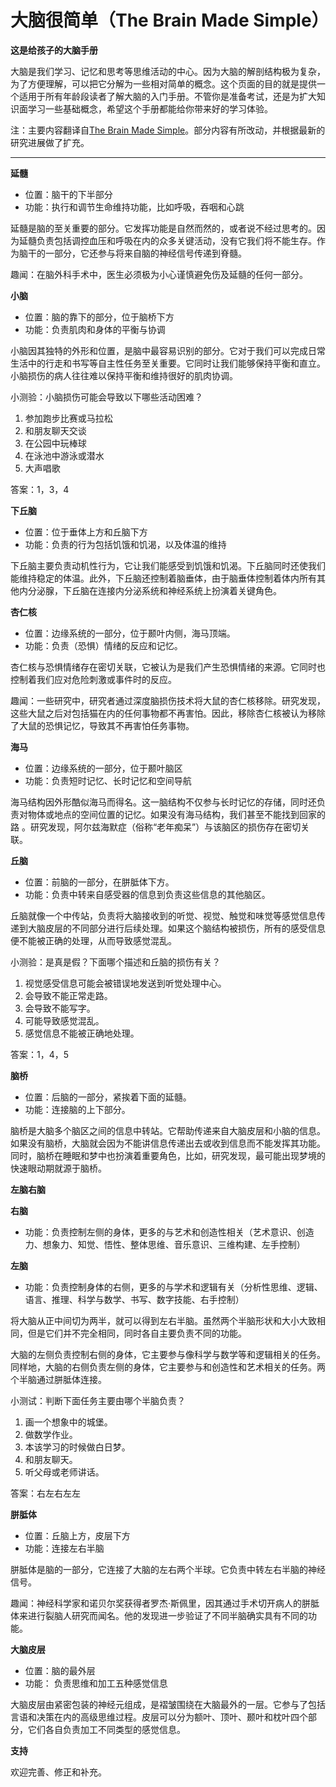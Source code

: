 # 大脑很简单（The Brain Made Simple）

**这是给孩子的大脑手册**

大脑是我们学习、记忆和思考等思维活动的中心。因为大脑的解剖结构极为复杂，为了方便理解，可以把它分解为一些相对简单的概念。这个页面的目的就是提供一个适用于所有年龄段读者了解大脑的入门手册。不管你是准备考试，还是为扩大知识面学习一些基础概念，希望这个手册都能给你带来好的学习体验。

注：主要内容翻译自[The Brain Made Simple](http://brainmadesimple.com/)。部分内容有所改动，并根据最新的研究进展做了扩充。

- - -
**延髓**
- 位置：脑干的下半部分
- 功能：执行和调节生命维持功能，比如呼吸，吞咽和心跳

延髓是脑的至关重要的部分。它发挥功能是自然而然的，或者说不经过思考的。因为延髓负责包括调控血压和呼吸在内的众多关键活动，没有它我们将不能生存。作为脑干的一部分，它还参与将来自脑的神经信号传递到脊髓。

趣闻：在脑外科手术中，医生必须极为小心谨慎避免伤及延髓的任何一部分。

**小脑**
- 位置：脑的靠下的部分，位于脑桥下方
- 功能：负责肌肉和身体的平衡与协调

小脑因其独特的外形和位置，是脑中最容易识别的部分。它对于我们可以完成日常生活中的行走和书写等自主性任务至关重要。它同时让我们能够保持平衡和直立。小脑损伤的病人往往难以保持平衡和维持很好的肌肉协调。

小测验：小脑损伤可能会导致以下哪些活动困难？
1.	参加跑步比赛或马拉松
2.	和朋友聊天交谈
3.	在公园中玩棒球
4.	在泳池中游泳或潜水
5.	大声唱歌

答案：1，3，4

**下丘脑**
- 位置：位于垂体上方和丘脑下方
- 功能：负责的行为包括饥饿和饥渴，以及体温的维持

下丘脑主要负责动机性行为，它让我们能感受到饥饿和饥渴。下丘脑同时还使我们能维持稳定的体温。此外，下丘脑还控制着脑垂体，由于脑垂体控制着体内所有其他内分泌腺，下丘脑在连接内分泌系统和神经系统上扮演着关键角色。

**杏仁核**
- 位置：边缘系统的一部分，位于颞叶内侧，海马顶端。
- 功能：负责（恐惧）情绪的反应和记忆。

杏仁核与恐惧情绪存在密切关联，它被认为是我们产生恐惧情绪的来源。它同时也控制着我们应对危险刺激或事件时的反应。

趣闻：一些研究中，研究者通过深度脑损伤技术将大鼠的杏仁核移除。研究发现，这些大鼠之后对包括猫在内的任何事物都不再害怕。因此，移除杏仁核被认为移除了大鼠的恐惧记忆，导致其不再害怕任务事物。

**海马**
- 位置：边缘系统的一部分，位于颞叶脑区
- 功能：负责短时记忆、长时记忆和空间导航

海马结构因外形酷似海马而得名。这一脑结构不仅参与长时记忆的存储，同时还负责对物体或地点的空间位置的记忆。如果没有海马结构，我们甚至不能找到回家的路 。研究发现，阿尔兹海默症（俗称“老年痴呆”）与该脑区的损伤存在密切关联。
 
**丘脑**
- 位置：前脑的一部分，在胼胝体下方。
- 功能：负责中转来自感受器的信息到负责这些信息的其他脑区。

丘脑就像一个中传站，负责将大脑接收到的听觉、视觉、触觉和味觉等感觉信息传递到大脑皮层的不同部分进行后续处理。如果这个脑结构被损伤，所有的感受信息便不能被正确的处理，从而导致感觉混乱。

小测验：是真是假？下面哪个描述和丘脑的损伤有关？
1.	视觉感受信息可能会被错误地发送到听觉处理中心。
2.	会导致不能正常走路。
3.	会导致不能写字。
4.	可能导致感觉混乱。
5.	感觉信息不能被正确地处理。

答案：1，4，5

**脑桥**
- 位置：后脑的一部分，紧挨着下面的延髓。
- 功能：连接脑的上下部分。

脑桥是大脑多个脑区之间的信息中转站。它帮助传递来自大脑皮层和小脑的信息。如果没有脑桥，大脑就会因为不能讲信息传递出去或收到信息而不能发挥其功能。同时，脑桥在睡眠和梦中也扮演着重要角色，比如，研究发现，最可能出现梦境的快速眼动期就源于脑桥。

**左脑右脑**

**右脑**
- 功能：负责控制左侧的身体，更多的与艺术和创造性相关（艺术意识、创造力、想象力、知觉、悟性、整体思维、音乐意识、三维构建、左手控制）

**左脑**
- 功能：负责控制身体的右侧，更多的与学术和逻辑有关（分析性思维、逻辑、语言、推理、科学与数学、书写、数字技能、右手控制）

将大脑从正中间切为两半，就可以得到左右半脑。虽然两个半脑形状和大小大致相同，但是它们并不完全相同，同时各自主要负责不同的功能。

大脑的左侧负责控制右侧的身体，它主要参与像科学与数学等和逻辑相关的任务。同样地，大脑的右侧负责左侧的身体，它主要参与和创造性和艺术相关的任务。两个半脑通过胼胝体连接。

小测试：判断下面任务主要由哪个半脑负责？
1.	画一个想象中的城堡。
2.	做数学作业。
3.	本该学习的时候做白日梦。
4.	和朋友聊天。
5.	听父母或老师讲话。

答案：右左右左左

**胼胝体**
- 位置：丘脑上方，皮层下方
- 功能：连接左右半脑

胼胝体是脑的一部分，它连接了大脑的左右两个半球。它负责中转左右半脑的神经信号。

趣闻：神经科学家和诺贝尔奖获得者罗杰·斯佩里，因其通过手术切开病人的胼胝体来进行裂脑人研究而闻名。他的发现进一步验证了不同半脑确实具有不同的功能。

**大脑皮层**
- 位置：脑的最外层
- 功能： 负责思维和加工五种感觉信息

大脑皮层由紧密包装的神经元组成，是褶皱围绕在大脑最外的一层。它参与了包括言语和决策在内的高级思维过程。皮层可以分为额叶、顶叶、颞叶和枕叶四个部分，它们各自负责加工不同类型的感觉信息。

**支持**

欢迎完善、修正和补充。

